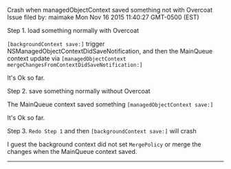Crash when managedObjectContext saved something not with Overcoat
Issue filed by: maimake
Mon Nov 16 2015 11:40:27 GMT-0500 (EST)

Step 1. load something normally with Overcoat

`[backgroundContext save:]` trigger NSManagedObjectContextDidSaveNotification, and then the MainQueue context update via `[managedObjectContext mergeChangesFromContextDidSaveNotification:]` 

It's Ok so far.

Step 2. save something normally without Overcoat

The MainQueue context saved something `[managedObjectContext save:]`

It's Ok so far.

Step 3. `Redo Step 1` and then `[backgroundContext save:]` will crash


I guest the background context did not set `MergePolicy` or merge the changes when the MainQueue context saved.


-------------------------------------------------------------------------------